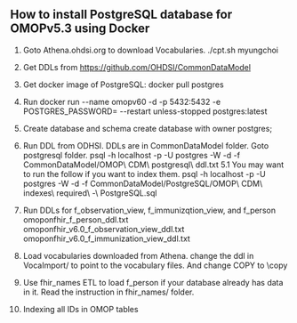 ## How to install PostgreSQL database for OMOPv5.3 using Docker
1. Goto Athena.ohdsi.org to download Vocabularies.
	./cpt.sh myungchoi <password>
1. Get DDLs from https://github.com/OHDSI/CommonDataModel
2. Get docker image of PostgreSQL: docker pull postgres
3. Run docker run --name omopv60 -d -p 5432:5432 -e POSTGRES_PASSWORD=<password> --restart unless-stopped postgres:latest
4. Create database and schema
create database <databasename> with owner postgres;

5. Run DDL from ODHSI. DDLs are in CommonDataModel folder. Goto postgresql folder.
psql -h localhost -p <port> -U postgres -W -d <database> -f CommonDataModel/OMOP\ CDM\ postgresql\ ddl.txt
5.1 You may want to run the follow if you want to index them.
  psql -h localhost -p <port> -U postgres -W -d <database> -f CommonDataModel/PostgreSQL/OMOP\ CDM\ indexes\ required\ -\ PostgreSQL.sql
6. Run DDLs for f_observation_view, f_immunizqtion_view, and f_person
  omoponfhir_f_person_ddl.txt
  omoponfhir_v6.0_f_observation_view_ddl.txt
  omoponfhir_v6.0_f_immunization_view_ddl.txt
7. Load vocabularies downloaded from Athena.
change the ddl in VocaImport/ to point to the vocabulary files. And change COPY to \copy
9. Use fhir_names ETL to load f_person if your database already has data in it. Read the instruction in fhir_names/ folder.
10. Indexing all IDs in OMOP tables



